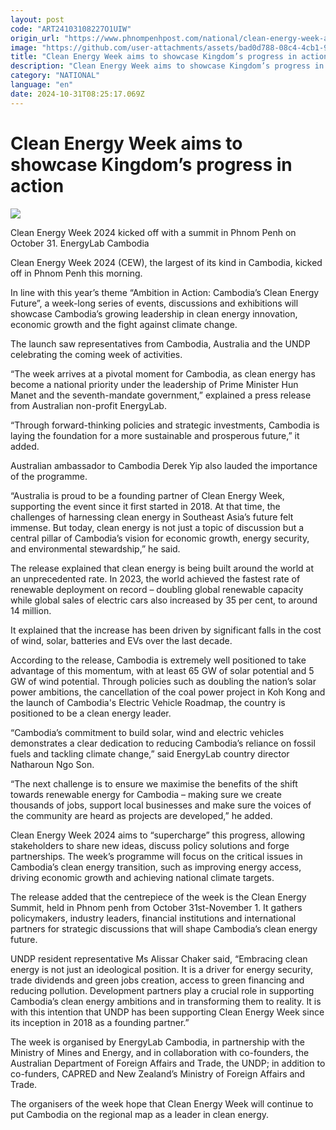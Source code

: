 ```yaml
---
layout: post
code: "ART24103108227O1UIW"
origin_url: "https://www.phnompenhpost.com/national/clean-energy-week-aims-to-showcase-kingdom-s-progress-in-action"
image: "https://github.com/user-attachments/assets/bad0d788-08c4-4cb1-936d-7baadf7b8df4"
title: "Clean Energy Week aims to showcase Kingdom’s progress in action"
description: "​​Clean Energy Week aims to showcase Kingdom’s progress in action​"
category: "NATIONAL"
language: "en"
date: 2024-10-31T08:25:17.069Z
---
```


# Clean Energy Week aims to showcase Kingdom’s progress in action

![](https://github.com/user-attachments/assets/b191d3f9-6398-48ef-a5d5-b053dd31e097)

Clean Energy Week 2024 kicked off with a summit in Phnom Penh on October 31. EnergyLab Cambodia

Clean Energy Week 2024 (CEW), the largest of its kind in Cambodia, kicked off in Phnom Penh this morning.

In line with this year’s theme “Ambition in Action: Cambodia’s Clean Energy Future”, a week-long series of events, discussions and exhibitions will showcase Cambodia’s growing leadership in clean energy innovation, economic growth and the fight against climate change.

The launch saw representatives from Cambodia, Australia and the UNDP celebrating the coming week of activities.

“The week arrives at a pivotal moment for Cambodia, as clean energy has become a national priority under the leadership of Prime Minister Hun Manet and the seventh-mandate government,” explained a press release from Australian non-profit EnergyLab.

“Through forward-thinking policies and strategic investments, Cambodia is laying the foundation for a more sustainable and prosperous future,” it added.

Australian ambassador to Cambodia Derek Yip also lauded the importance of the programme.

“Australia is proud to be a founding partner of Clean Energy Week, supporting the event since it first started in 2018. At that time, the challenges of harnessing clean energy in Southeast Asia’s future felt immense. But today, clean energy is not just a topic of discussion but a central pillar of Cambodia’s vision for economic growth, energy security, and environmental stewardship,” he said.

The release explained that clean energy is being built around the world at an unprecedented rate. In 2023, the world achieved the fastest rate of renewable deployment on record – doubling global renewable capacity while global sales of electric cars also increased by 35 per cent, to around 14 million.  

It explained that the increase has been driven by significant falls in the cost of wind, solar, batteries and EVs over the last decade. 

According to the release, Cambodia is extremely well positioned to take advantage of this momentum, with at least 65 GW of solar potential and 5 GW of wind potential. Through policies such as doubling the nation’s solar power ambitions, the cancellation of the coal power project in Koh Kong and the launch of Cambodia's Electric Vehicle Roadmap, the country is positioned to be a clean energy leader. 

“Cambodia’s commitment to build solar, wind and electric vehicles demonstrates a clear dedication to reducing Cambodia’s reliance on fossil fuels and tackling climate change,” said EnergyLab country director Natharoun Ngo Son. 

“The next challenge is to ensure we maximise the benefits of the shift towards renewable energy for Cambodia – making sure we create thousands of jobs, support local businesses and make sure the voices of the community are heard as projects are developed,” he added.

Clean Energy Week 2024 aims to “supercharge” this progress, allowing stakeholders to share new ideas, discuss policy solutions and forge partnerships. The week’s programme will focus on the critical issues in Cambodia’s clean energy transition, such as improving energy access, driving economic growth and achieving national climate targets.

The release added that the centrepiece of the week is the Clean Energy Summit, held in Phnom penh from October 31st-November 1. It gathers policymakers, industry leaders, financial institutions and international partners for strategic discussions that will shape Cambodia’s clean energy future. 

UNDP resident representative Ms Alissar Chaker said, “Embracing clean energy is not just an ideological position. It is a driver for energy security, trade dividends and green jobs creation, access to green financing and reducing pollution. Development partners play a crucial role in supporting Cambodia’s clean energy ambitions and in transforming them to reality. It is with this intention that UNDP has been supporting Clean Energy Week since its inception in 2018 as a founding partner.”

The week is organised by EnergyLab Cambodia, in partnership with the Ministry of Mines and Energy, and in collaboration with co-founders, the Australian Department of Foreign Affairs and Trade, the UNDP; in addition to co-funders, CAPRED and New Zealand’s Ministry of Foreign Affairs and Trade.

The organisers of the week hope that Clean Energy Week will continue to put Cambodia on the regional map as a leader in clean energy.